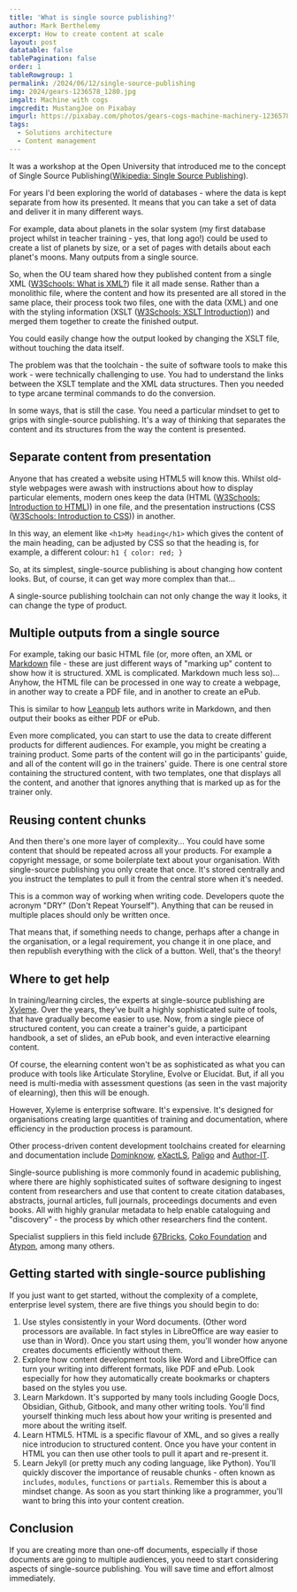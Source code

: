 ```yaml
---
title: 'What is single source publishing?'
author: Mark Berthelemy
excerpt: How to create content at scale
layout: post
datatable: false
tablePagination: false
order: 1
tableRowgroup: 1
permalink: /2024/06/12/single-source-publishing
img: 2024/gears-1236578_1280.jpg
imgalt: Machine with cogs
imgcredit: MustangJoe on Pixabay
imgurl: https://pixabay.com/photos/gears-cogs-machine-machinery-1236578/
tags:
  - Solutions architecture
  - Content management
---
```

It was a workshop at the Open University that introduced me to the concept of Single Source Publishing([Wikipedia: Single Source Publishing](https://en.wikipedia.org/wiki/Single-source_publishing)).

For years I'd been exploring the world of databases - where the data is kept separate from how its presented. It means that you can take a set of data and deliver it in many different ways.

For example, data about planets in the solar system (my first database project whilst in teacher training - yes, that long ago!) could be used to create a list of planets by size, or a set of pages with details about each planet's moons. Many outputs from a single source.

So, when the OU team shared how they published content from a single XML ([W3Schools: What is XML?](https://www.w3schools.com/xml/xml_whatis.asp)) file it all made sense. Rather than a monolithic file, where the content and how its presented are all stored in the same place, their process took two files, one with the data (XML) and one with the styling information (XSLT ([W3Schools: XSLT Introduction](https://www.w3schools.com/xml/xsl_intr.asp))) and merged them together to create the finished output.

You could easily change how the output looked by changing the XSLT file, without touching the data itself.

The problem was that the toolchain - the suite of software tools to make this work - were  technically challenging to use. You had to understand the links between the XSLT template and the XML data structures. Then you needed to type arcane terminal commands to do the conversion.

In some ways, that is still the case. You need a particular mindset to get to grips with single-source publishing. It's a way of thinking that separates the content and its structures from the way the content is presented.

## Separate content from presentation

Anyone that has created a website using HTML5 will know this. Whilst old-style webpages were awash with instructions about how to display particular elements, modern ones keep the data (HTML ([W3Schools: Introduction to HTML](https://www.w3schools.com/html/html_intro.asp))) in one file, and the presentation instructions (CSS ([W3Schools: Introduction to CSS](https://www.w3schools.com/css/css_intro.asp))) in another.

In this way, an element like `<h1>My heading</h1>` which gives the content of the main heading, can be adjusted by CSS so that the heading is, for example, a different colour: `h1 { color: red; }`

So, at its simplest, single-source publishing is about changing how content looks. But, of course, it can get way more complex than that...

A single-source publishing toolchain can not only change the way it looks, it can change the type of product.

## Multiple outputs from a single source

For example, taking our basic HTML file (or, more often, an XML or [Markdown](https://www.markdownguide.org/getting-started/) file - these are just different ways of "marking up" content to show how it is structured. XML is complicated. Markdown much less so)... Anyhow, the HTML file can be processed in one way to create a webpage, in another way to create a PDF file, and in another to create an ePub.

This is similar to how [Leanpub](https://leanpub.com/lfm/read#leanpub-auto-how-markdown-is-used-in-leanpub) lets authors write in Markdown, and then output their books as either PDF or ePub. 

Even more complicated, you can start to use the data to create different products for different audiences. For example, you might be creating a training product. Some parts of the content will go in the participants' guide, and all of the content will go in the trainers' guide. There is one central store containing the structured content, with two templates, one that displays all the content, and another that ignores anything that is marked up as for the trainer only.

## Reusing content chunks

And then there's one more layer of complexity... You could have some content that should be repeated across all your products. For example a copyright message, or some boilerplate text about your organisation. With single-source publishing you only create that once. It's stored centrally and you instruct the templates to pull it from the central store when it's needed.

This is a common way of working when writing code. Developers quote the acronym "DRY" (Don't Repeat Yourself"). Anything that can be reused in multiple places should only be written once.

That means that, if something needs to change, perhaps after a change in the organisation, or a legal requirement, you change it in one place, and then republish everything with the click of a button. Well, that's the theory!

## Where to get help

In training/learning circles, the experts at single-source publishing are [Xyleme](https://xyleme.com/). Over the  years, they've built a highly sophisticated suite of tools, that have gradually become easier to use. Now, from a single piece of structured content, you can create a trainer's guide, a participant handbook, a set of slides, an ePub book, and even interactive elearning content. 

Of course, the elearning content won't be as sophisticated as what you can produce with tools like Articulate Storyline, Evolve or Elucidat. But, if all you need is multi-media with assessment questions (as seen in the vast majority of elearning), then this will be enough.

However, Xyleme is enterprise software. It's expensive. It's designed for organisations creating large quantities of training and documentation, where efficiency in the production process is paramount.

Other process-driven content development toolchains created for elearning and documentation include [Dominknow](https://www.dominknow.com/), [eXactLS](https://www.exactls.com/), [Paligo](https://paligo.net/) and [Author-IT](https://www.author-it.com/).  

Single-source publishing is more commonly found in academic publishing, where there are highly sophisticated suites of software designing to ingest content from researchers and use that content to create citation databases, abstracts, journal articles, full journals, proceedings documents and even books. All with highly granular metadata to help enable cataloguing and "discovery" - the process by which other researchers find the content.

Specialist suppliers in this field include [67Bricks](https://www.67bricks.com/), [Coko Foundation](https://coko.foundation/) and [Atypon](https://www.atypon.com/), among many others.

## Getting started with single-source publishing

If you just want to get started, without the complexity of a complete, enterprise level system, there are five things you should begin to do:

1. Use styles consistently in your Word documents. (Other word processors are available. In fact styles in LibreOffice are way easier to use than in Word). Once you start using them, you'll wonder how anyone creates documents efficiently without them.
2. Explore how content development tools like Word and LibreOffice can turn your writing into different formats, like PDF and ePub. Look especially for how they automatically create bookmarks or chapters based on the styles you use.
3. Learn Markdown. It's supported by many tools including Google Docs, Obsidian, Github, Gitbook, and many other writing tools. You'll find yourself thinking much less about how your writing is presented and more about the writing itself.
4. Learn HTML5. HTML is a specific flavour of XML, and so gives a really nice introducion to structured content. Once you have your content in HTML you can then use other tools to pull it apart and re-present it.
5. Learn Jekyll (or pretty much any coding language, like Python). You'll quickly discover the importance of reusable chunks - often known as `includes`, `modules`, `functions` or `partials`. Remember this is about a mindset change. As soon as you start thinking like a programmer, you'll want to bring this into your content creation.

## Conclusion

If you are creating more than one-off documents, especially if those documents are going to multiple audiences, you need to start considering aspects of single-source publishing. You will save time and effort almost immediately.